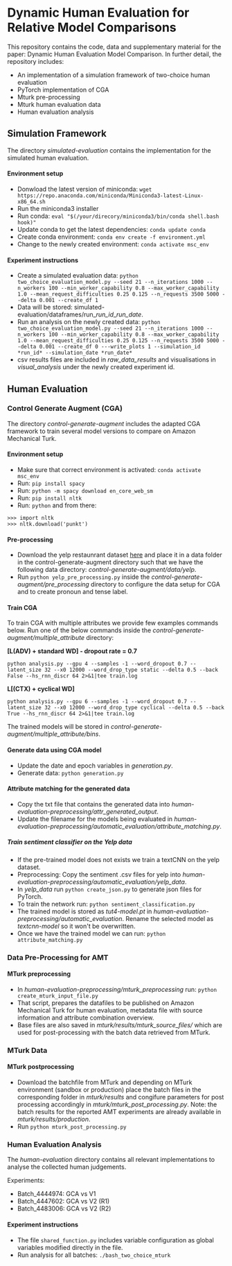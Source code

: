 # Dynamic Human Evaluation for Relative Model Comparisons
This repository contains the code, data and supplementary material for the paper: Dynamic Human Evaluation Model Comparison.
In further detail, the repository includes:
- An implementation of a simulation framework of two-choice human evaluation
- PyTorch implementation of CGA
- Mturk pre-processing
- Mturk human evaluation data
- Human evaluation analysis

## Simulation Framework
The directory *simulated-evaluation* contains the implementation for the simulated human evaluation. 

#### Environment setup
- Donwload the latest version of miniconda: ```wget https://repo.anaconda.com/miniconda/Miniconda3-latest-Linux-x86_64.sh```
- Run the miniconda3 installer
- Run conda: ```eval "$(/your/direcory/miniconda3/bin/conda shell.bash hook)"```
- Update conda to get the latest dependencies: ```conda update conda```
- Create conda environment: ```conda env create -f environment.yml```
- Change to the newly created environment: ```conda activate msc_env```

#### Experiment instructions
- Create a simulated evaluation data: ```python two_choice_evaluation_model.py --seed 21 --n_iterations 1000 --n_workers 100 --min_worker_capability 0.8 --max_worker_capability 1.0 --mean_request_difficulties 0.25 0.125 --n_requests 3500 5000 --delta 0.001 --create_df 1```
- Data will be stored: simulated-evaluation/dataframes/run_*run_id*_*run_date*.
- Run an analysis on the newly created data: ```python two_choice_evaluation_model.py --seed 21 --n_iterations 1000 --n_workers 100 --min_worker_capability 0.8 --max_worker_capability 1.0 --mean_request_difficulties 0.25 0.125 --n_requests 3500 5000 --delta 0.001 --create_df 0 ---write_plots 1 --simulation_id *run_id* --simulation_date *run_date*```
- csv results files are included in *raw_data_results* and visualisations in *visual_analysis* under the newly created experiment id.

## Human Evaluation

### Control Generate Augment (CGA)
The directory *control-generate-augment* includes the adapted CGA framework to train several model versions to compare on Amazon Mechanical Turk. 

#### Environment setup
- Make sure that correct environment is activated: ```conda activate msc_env```
- Run: ```pip install spacy```
- Run: ```python -m spacy download en_core_web_sm```
- Run: ```pip install nltk```
- Run: ```python``` and from there:
```
>>> import nltk 
>>> nltk.download('punkt') 
```
#### Pre-processing
- Download the yelp restaunrant dataset [here](https://github.com/shentianxiao/language-style-transfer/tree/master/data/yelp) and place it in a data folder in the control-generate-augment directory such that we have the following data directory: *control-generate-augment/data/yelp*.
- Run ```python yelp_pre_processing.py``` inside the *control-generate-augment/pre_processing* directory to configure the data setup for CGA and to create pronoun and tense label.

#### Train CGA
To train CGA with multiple attributes we provide few examples commands below. Run one of the below commands inside the *control-generate-augment/multiple_attribute* directory:

**[L(ADV) + standard WD] - dropout rate = 0.7**

```python analysis.py --gpu 4 --samples -1 --word_dropout 0.7 --latent_size 32 --x0 12000 --word_drop_type static --delta 0.5 --back False --hs_rnn_discr 64 2>&1|tee train.log```

**L[(CTX) + cyclical WD]**

```python analysis.py --gpu 6 --samples -1 --word_dropout 0.7 --latent_size 32 --x0 12000 --word_drop_type cyclical --delta 0.5 --back True --hs_rnn_discr 64 2>&1|tee train.log```

The trained models will be stored in *control-generate-augment/multiple_attribute/bins*.

#### Generate data using CGA model
- Update the date and epoch variables in *generation.py*.
- Generate data: ```python generation.py```

#### Attribute matching for the generated data
- Copy the txt file that contains the generated data into *human-evaluation-preprocessing/attr_generated_output*.
- Update the filename for the models being evaluated in *human-evaluation-preprocessing/automatic_evaluation/attribute_matching.py*.

##### Train sentiment classifier on the Yelp data
- If the pre-trained model does not exists we train a textCNN on the yelp dataset. 
- Preprocessing: Copy the sentiment .csv files for yelp into *human-evaluation-preprocessing/automatic_evaluation/yelp_data*.
- In *yelp_data* run ```python create_json.py``` to generate json files for PyTorch.
- To train the network run: ```python sentiment_classification.py```
- The trained model is stored as *tut4-model.pt* in *human-evaluation-preprocessing/automatic_evaluation*. Rename the selected model as *textcnn-model* so it won't be overwritten.
- Once we have the trained model we can run: ```python attribute_matching.py```

### Data Pre-Processing for AMT
#### MTurk preprocessing
- In *human-evaluation-preprocessing/mturk_preprocessing* run: ```python create_mturk_input_file.py```
- That script, prepares the datafiles to be published on Amazon Mechanical Turk for human evaluation, metadata file with source information and attribute combination overview.
- Base files are also saved in *mturk/results/mturk_source_files/* which are used for post-processing with the batch data retrieved from MTurk.

### MTurk Data
#### MTurk postprocessing
- Download the batchfile from MTurk and depending on MTurk environment (sandbox or production) place the batch files in the corresponding folder in *mturk/results* and congifure parameters for post processing accordingly in *mturk/mturk_post_processing.py*. Note: the batch results for the reported AMT experiments are already available in *mturk/results/production*.
- Run ```python mturk_post_processing.py```

### Human Evaluation Analysis
The *human-evaluation* directory contains all relevant implementations to analyse the collected human judgements. 

Experiments: 
- Batch_4444974: GCA vs V1
- Batch_4447602: GCA vs V2 (R1)
- Batch_4483006: GCA vs V2 (R2)

#### Experiment instructions
- The file ```shared_function.py``` includes variable configuration as global variables modified directly in the file.
- Run analysis for all batches: ```./bash_two_choice_mturk```
